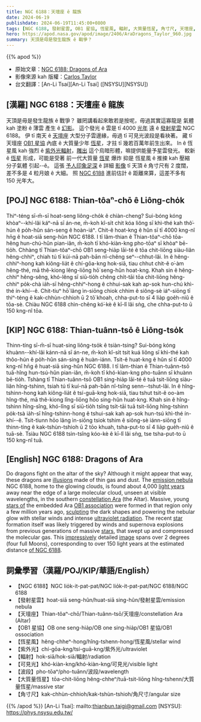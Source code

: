 ```yaml
---
title: NGC 6188：天壇座 ê 龍族
date: 2024-06-19
publishdate: 2024-06-19T11:45:00+0800
tags: [NGC 6188, 發射星雲, OB1 星協, 恆星風, 輻射, 大質量恆星, 角寸尺, 天壇座, 可見光, 紫外光, 波段]
hero: https://apod.nasa.gov/apod/image/2406/AraDragons_Taylor_960.jpg
summary: 天頂是毋是發生龍族 ê 戰爭？
---
```


{{% apod %}}

- 原始文章：[NGC 6188: Dragons of Ara](https://apod.nasa.gov/apod/ap240619.html)
- 影像來源 kah 版權：[Carlos Taylor](https://www.astrobin.com/users/CAPastrophotography/)
- 台文翻譯：[An-Li Tsai][An-Li Tsai] ([NSYSU][NSYSU])

## [漢羅] NGC 6188：天壇座 ê 龍族
天頂是毋是發生龍族 ê 戰爭？
雖罔講看起來敢若是按呢，毋過其實這寡龍是 氣體 kah 塗粉 ê 薄雲 產生 ê [幻影][illusions]。
這个發光 ê 雲是 tī 4000 [光年][light years] 遠 ê [發射星雲][emission nebula] NGC 6188。
伊 tī 南天 ê [天壇座][constellation Ara] 大型分子雲邊緣，毋過 tī 可見光波段是看袂著。
藏 tī 天壇座 [OB1 星協][OB1 association] 內底 ê 大質量少年 [恆星][stars of]，才拄 tī 幾若百萬年前生出來。
In ê 恆星風 kah 強烈 ê [紫外光輻射][ultraviolet radiation]，[雕出][sculpting] 這个烏暗形體，嘛提供能量予星雲發光。
較新 ê [恆星][star] 形成，可能是受著 前一代大質量 [恆星][stars] 爆炸 抑是 恆星風 ê 推捒 kah 壓縮 分子氣體 引起--ê。
這張 [予人印象足深][impressively] ê 詳細 [影像][image] tī 天頂 ê 角寸尺有 2 度闊，差不多是 4 粒月娘 ê 大細。
照 [NGC 6188][of NGC 6188] 進前估計 ê 距離來算，這差不多有 150 光年大。

## [POJ] NGC 6188: Thian-tôaⁿ-chō ê Liông-cho̍k
Thiⁿ-téng sī-m̄-sī hoat-seng liông-cho̍k ê chiàn-cheng?
Sui-bóng kóng khòaⁿ--khí-lâi káⁿ-nā sī án-ne, m̄-koh kî-si̍t chit kóa liông sī khì-thé kah thô͘-hún ê po̍h-hûn sán-seng ê hoàn-iáⁿ.
Chit-ê hoat-kng ê hûn sī tī 4000 kng-nî hn̄g ê hoat-siā seng-hûn NGC 6188.
I tī lâm-thian ê Thian-tôaⁿ-chō tōa-hêng hun-chú-hûn pian-iân, m̄-koh tī khó-kiàn-kng pho-tōaⁿ sī khòaⁿ bē-tio̍h.
Chhàng tī Thian-tôaⁿ-chō OB1 seng-hia̍p lāi-té ê tōa chit-liōng siàu-liân hêng-chhiⁿ, chiah tú tī kúi-nā pah-bān nî-chêng seⁿ--chhut-lâi.
In ê hêng-chhiⁿ-hong kah kiông-lia̍t ê chí-gōa-kng hok-siā, tiau chhut chit-ê o͘-àm hêng-thé, mā thê-kiong lêng-liōng hō͘ seng-hûn hoat-kng.
Khah sin ê hêng-chhiⁿ hêng-sêng, khó-lêng sī siū-tio̍h chêng chi̍t-tāi tōa chit-liōng hêng-chhiⁿ po̍k-chà ia̍h-sī hêng-chhiⁿ-hong ê chhui-sak kah ap-sok hun-chú khì-thé ín-khí--ê.
Chit-tiuⁿ hō͘ lâng ìn-siōng chiok chhim ê siông-sè iáⁿ-siōng tī thiⁿ-téng ê kak-chhùn-chhioh ū 2 tō͘ khoah, chha-put-to sī 4 lia̍p goe̍h-niû ê tōa-sè.
Chiàu NGC 6188 chìn-chêng kó͘-kè ê kī-lî lâi sǹg, che chha-put-to ū 150 kng-nî tōa.

## [KIP] NGC 6188: Thian-tuânn-tsō ê Liông-tso̍k
Thinn-tíng sī-m̄-sī huat-sing liông-tso̍k ê tsiàn-tsing?
Sui-bóng kóng khuànn--khí-lâi kánn-nā sī án-ne, m̄-koh kî-si̍t tsit kuá liông sī khì-thé kah thôo-hún ê po̍h-hûn sán-sing ê huàn-iánn.
Tsit-ê huat-kng ê hûn sī tī 4000 kng-nî hn̄g ê huat-siā sing-hûn NGC 6188.
I tī lâm-thian ê Thian-tuânn-tsō tuā-hîng hun-tsú-hûn pian-iân, m̄-koh tī khó-kìan-kng pho-tuānn sī khuànn bē-tio̍h.
Tshàng tī Thian-tuânn-tsō OB1 sing-hia̍p lāi-té ê tuā tsit-liōng siàu-liân hîng-tshinn, tsiah tú tī kuí-nā pah-bān nî-tsîng senn--tshut-lâi.
In ê hîng-tshinn-hong kah kiông-lia̍t ê tsí-guā-kng hok-siā, tiau tshut tsit-ê oo-àm hîng-thé, mā thê-kiong lîng-liōng hōo sing-hûn huat-kng.
Khah sin ê hîng-tshinn hîng-sîng, khó-lîng sī siū-tio̍h tsîng tsi̍t-tāi tuā tsit-liōng hîng-tshinn po̍k-tsà ia̍h-sī hîng-tshinn-hong ê tshui-sak kah ap-sok hun-tsú khì-thé ín-khí--ê.
Tsit-tiunn hōo lâng ìn-siōng tsiok tshim ê siông-sè iánn-siōng tī thinn-tíng ê kak-tshùn-tshioh ū 2 tōo khuah, tsha-put-to sī 4 lia̍p gue̍h-niû ê tuā-sè.
Tsiàu NGC 6188 tsìn-tsîng kóo-kè ê kī-lî lâi sǹg, tse tsha-put-to ū 150 kng-nî tuā.

## [English] NGC 6188: Dragons of Ara
Do dragons fight on the altar of the sky?
Although it might appear that way, these dragons are [illusions][illusions] made of thin gas and dust.
The [emission nebula][emission nebula] NGC 6188, home to the glowing clouds, is found about 4,000 [light years][light years] away near the edge of a large molecular cloud, unseen at visible wavelengths, in the southern [constellation Ara][constellation Ara] (the Altar).
Massive, young [stars of][stars of] the embedded Ara [OB1 association][OB1 association] were formed in that region only a few million years ago, [sculpting][sculpting] the dark shapes and powering the nebular glow with stellar winds and intense [ultraviolet radiation][ultraviolet radiation].
The recent [star][star] formation itself was likely triggered by winds and supernova explosions from previous generations of massive [stars][stars], that swept up and compressed the molecular gas.
This [impressively][impressively] detailed [image][image] spans over 2 degrees (four full Moons), corresponding to over 150 light years at the estimated distance [of NGC 6188][of NGC 6188].

## 詞彙學習（漢羅/POJ/KIP/華語/English）
- 【NGC 6188】NGC lio̍k-it-pat-pat/NGC lio̍k-it-pat-pat/NGC 6188/NGC 6188
- 【發射星雲】hoat-siā seng-hûn/huat-siā sing-hûn/發射星雲/emission nebula
- 【天壇座】Thian-tôaⁿ-chō/Thian-tuânn-tsō/天壇座/constellation Ara (Altar)
- 【OB1 星協】OB one seng-hia̍p/OB one sing-hia̍p/OB1 星協/OB1 ossociation
- 【恆星風】hêng-chheⁿ-hong/hîng-tshenn-hong/恆星風/stellar wind
- 【紫外光】chí-gōa-kng/tsí-guā-kng/紫外光/ultraviolet
- 【輻射】hok-siā/hok-siā/輻射/radiation
- 【可見光】khó-kiàn-kng/khó-kiàn-kng/可見光/visible light
- 【波段】pho-tōaⁿ/pho-tuānn/波段/wavelength
- 【大質量恆星】tōa-chit-liōng hêng-chheⁿ/tuā-tsit-liōng hîng-tshenn/大質量恆星/massive star
- 【角寸尺】kak-chhùn-chhioh/kak-tshùn-tshioh/角尺寸/angular size

{{% /apod %}}
[An-Li Tsai]: mailto:thianbun.taigi@gmail.com
[NSYSU]: https://phys.nsysu.edu.tw/

[copyright]: https://apod.nasa.gov/apod/fap/lib/about_apod.html#srapply
[License3]: https://creativecommons.org/licenses/by/3.0/
[License2]:https://creativecommons.org/licenses/by-nc-nd/2.0/

[illusions]:https://en.wikipedia.org/wiki/Pareidolia
[emission nebula]:https://en.wikipedia.org/wiki/Emission_nebula
[light years]:https://science.nasa.gov/exoplanets/what-is-a-light-year/
[constellation Ara]:https://en.wikipedia.org/wiki/Ara_(constellation)
[stars of]:https://ui.adsabs.harvard.edu/abs/2011A%26A...531A..73B/abstract
[OB1 association]:https://en.wikipedia.org/wiki/Stellar_association#Stellar_associations
[sculpting]:https://apod.nasa.gov/apod/ap080313.html
[ultraviolet radiation]:https://science.nasa.gov/ems/10_ultravioletwaves
[star]:https://science.nasa.gov/universe/stars/
[stars]:https://spaceplace.nasa.gov/search/stars/
[impressively]:https://cdn.petcarerx.com/blog/wp-content-uploads-2015-07-surprise-dog.jpg
[image]:https://www.astrobin.com/ofcovc/C/
[of NGC 6188]:http://www.youtube.com/watch?v=Gn9mZpAcbF8
